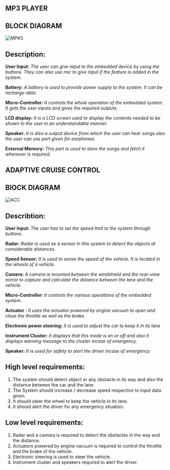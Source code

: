 

## MP3 PLAYER


## BLOCK DIAGRAM




![MP#3](https://user-images.githubusercontent.com/75168665/154834389-75e4e151-0b98-4f7d-b3dc-32393d38ffd6.jpeg)





## Description:

**User Input:** *The user can give input to the embedded device by using the buttons. They can also use mic to give input if the feature is added in the system.* 

**Battery:** *A battery is used to provide power supply to the system. It can be recharge-able.* 

**Micro-Controller:** *It controls the whole operation of the embedded system. It gets the user inputs and gives the required outputs.* 

**LCD display:** *It is a LCD screen used to display the contents needed to be shown to the user in an understandable manner.*

**Speaker:** *It is also a output device from which the user can hear songs also the user can use port given for earphones.*

**External Memory:** *This part is used to store the songs and fetch it whenever is required.*



## ADAPTIVE CRUISE CONTROL

## BlOCK DIAGRAM

![ACC](https://user-images.githubusercontent.com/75168665/154834436-ced23555-1d97-4487-bdc0-e2d0aba8710c.jpeg)



## Describtion:

**User Input:** *The user has to set the speed limit to the system through buttons.* 

**Radar:** *Radar is used as a sensor in this system to detect the objects at considerable distances.*

**Speed Sensor:** *It is used to sense the speed of the vehicle. It is located in the wheels of a vehicle.* 

**Camera:**  *A camera is mounted between the windshield and the rear-view mirror to capture and calculate the distance between the lane and the vehicle.* 

**Micro-Controller:** *It controls the various operations of the embedded system.*  

**Actuator :** *It uses the actuator powered by engine vacuum to open and close the throttle as well as the brake.* 

**Electronic power steering:** *It is used to adjust the car to keep it in its lane* 

**Instrument Cluster:** *It displays that this mode is on or off and also it displays warning message to the cluster incase of emergency.* 

**Speaker:** *It is used for safety to alert the driver incase of emergency.*







## High level requirements:

 1. The system should detect object or any obstacle in its way and also the distance between the car and the lane.
 2. The System should increase / decrease speed respective to input data given.
 3. It should steer the wheel to keep the vehicle in its lane.
 4. It should alert the driver for any emergency situation.
 
## Low level requirements:
 
 1. Radar and a camera is required to detect the obstacles in the way and the distance.
 2. Actuators powered by engine vacuum is required to control the throttle and the brake of the vehicle.
 3. Electronic steering is used to steer the vehicle.
 4. Instrument cluster and speakers required to alert the driver.

 


 
